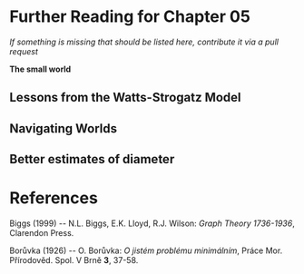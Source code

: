 # Further Reading for Chapter 05
*If something is missing that should be listed here, contribute it via a pull request*

**The small world**



## Lessons from the Watts-Strogatz Model

## Navigating Worlds

## Better estimates of diameter



# References

Biggs (1999) -- N.L. Biggs, E.K. Lloyd, R.J. Wilson: *Graph Theory 1736-1936*, Clarendon Press. 

Borůvka (1926) -- O. Borůvka: *O jistém problému minimálním*, Práce Mor. Přírodověd. Spol. V Brně **3**, 37-58.  


